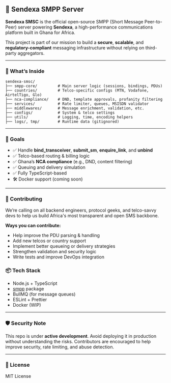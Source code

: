 ## 📡 Sendexa SMPP Server

**Sendexa SMSC** is the official open-source SMPP (Short Message Peer-to-Peer) server powering **Sendexa**, a high-performance communications platform built in Ghana for Africa.

This project is part of our mission to build a **secure**, **scalable**, and **regulatory-compliant** messaging infrastructure without relying on third-party aggregators.

---

### 🧰 What’s Inside

```
sendexa-smsc/
├── smpp-core/         # Main server logic (sessions, bindings, PDUs)
├── countries/         # Telco-specific configs (MTN, Vodafone, AirtelTigo, Glo)
├── nca-compliance/    # DND, template approvals, profanity filtering
├── services/          # Rate limiter, queues, MSISDN validator
├── middlewares/       # Message enrichment, validation, etc.
├── configs/           # System & telco settings
├── utils/             # Logging, time, encoding helpers
├── logs/, tmp/        # Runtime data (gitignored)
```

---

### 🚀 Goals

* ✅ Handle **bind\_transceiver**, **submit\_sm**, **enquire\_link**, and **unbind**
* ✅ Telco-based routing & billing logic
* ✅ Ghana’s **NCA compliance** (e.g., DND, content filtering)
* ✅ Queuing and delivery simulation
* ✅ Fully TypeScript-based
* 🛠️ Docker support (coming soon)

---

### 🤝 Contributing

We’re calling on all backend engineers, protocol geeks, and telco-savvy devs to help us build Africa's most transparent and open SMS backbone.

**Ways you can contribute:**

* Help improve the PDU parsing & handling
* Add new telcos or country support
* Implement better queueing or delivery strategies
* Strengthen validation and security logic
* Write tests and improve DevOps integration

### 📦 Tech Stack

* Node.js + TypeScript
* [smpp](https://www.npmjs.com/package/smpp) package
* BullMQ (for message queues)
* ESLint + Prettier
* Docker (WIP)

---

### 🛡 Security Note

This repo is under **active development**. Avoid deploying it in production without understanding the risks. Contributors are encouraged to help improve security, rate limiting, and abuse detection.

---

### 📄 License

MIT License


